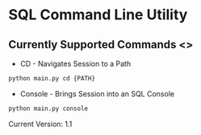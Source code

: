 # SQL Command Line Utility

## Currently Supported Commands <>
- CD - Navigates Session to a Path
```bash
python main.py cd {PATH}
```
- Console - Brings Session into an SQL Console
```bash
python main.py console
```

Current Version: 1.1
